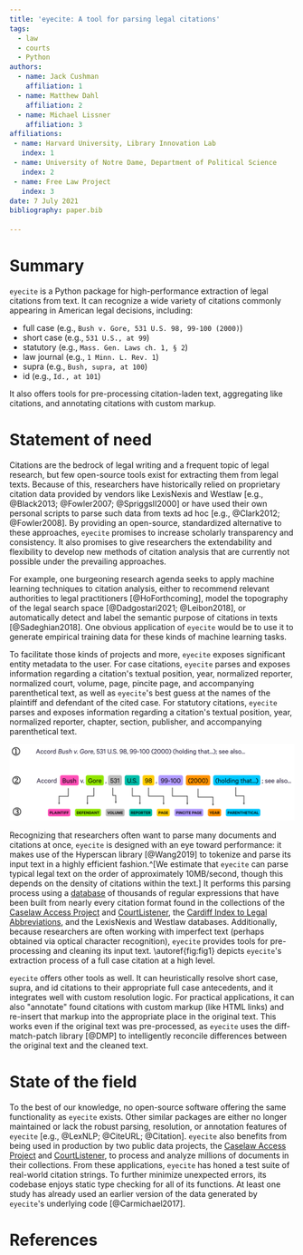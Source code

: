 ```yaml
---
title: 'eyecite: A tool for parsing legal citations'
tags:
  - law
  - courts
  - Python
authors:
  - name: Jack Cushman
    affiliation: 1
  - name: Matthew Dahl
    affiliation: 2
  - name: Michael Lissner
    affiliation: 3
affiliations:
 - name: Harvard University, Library Innovation Lab
   index: 1
 - name: University of Notre Dame, Department of Political Science
   index: 2
 - name: Free Law Project
   index: 3
date: 7 July 2021
bibliography: paper.bib

---
```


# Summary

`eyecite` is a Python package for high-performance extraction of legal citations
from text. It can recognize a wide variety of citations commonly appearing in
American legal decisions, including:

- full case (e.g., `Bush v. Gore, 531 U.S. 98, 99-100 (2000)`)
- short case (e.g., `531 U.S., at 99`)
- statutory (e.g., `Mass. Gen. Laws ch. 1, § 2`)
- law journal (e.g., `1 Minn. L. Rev. 1`)
- supra (e.g., `Bush, supra, at 100`)
- id (e.g., `Id., at 101`)

It also offers tools for pre-processing citation-laden text, aggregating like
citations, and annotating citations with custom markup.

# Statement of need

Citations are the bedrock of legal writing and a frequent topic of legal
research, but few open-source tools exist for extracting them from legal
texts. Because of this, researchers have historically relied on proprietary
citation data provided by vendors like LexisNexis and Westlaw [e.g., @Black2013;
@Fowler2007; @SpriggsII2000] or have used their own personal scripts to parse
such data from texts ad hoc [e.g., @Clark2012; @Fowler2008]. By providing an
open-source, standardized alternative to these approaches, `eyecite` promises
to increase scholarly transparency and consistency. It also promises to give
researchers the extendability and flexibility to develop new methods of
citation analysis that are currently not possible under the prevailing
approaches.

For example, one burgeoning research agenda seeks to apply machine learning
techniques to citation analysis, either to recommend relevant authorities to
legal practitioners [@HoForthcoming], model the topography of the legal search
space [@Dadgostari2021; @Leibon2018], or automatically detect and label
the semantic purpose of citations in texts [@Sadeghian2018]. One obvious
application of `eyecite` would be to use it to generate empirical training
data for these kinds of machine learning tasks.

To facilitate those kinds of projects and more, `eyecite` exposes significant
entity metadata to the user. For case citations, `eyecite` parses and
exposes information regarding a citation's textual position, year, normalized
reporter, normalized court, volume, page, pincite page, and accompanying
parenthetical text, as well as `eyecite`'s best guess at the names of the
plaintiff and defendant of the cited case. For statutory citations, `eyecite`
parses and exposes information regarding a citation's textual position, year,
normalized reporter, chapter, section, publisher, and accompanying parenthetical
text.

![In step (1), `eyecite` consumes raw, cleaned text. In step (2), it parses the text into discrete tokens using Hyperscan and its regular expression database. In step (3), it extracts meaningful metadata from those tokens, returning a unified object for each parsed citation. \label{fig:fig1}](figure1.png)

Recognizing that researchers often want to parse many documents and citations
at once, `eyecite` is designed with an eye toward performance: it makes use of
the Hyperscan library [@Wang2019] to tokenize and parse its input text in a
highly efficient fashion.^[We estimate that `eyecite` can parse typical legal
text on the order of approximately 10MB/second, though this depends on the
density of citations within the text.] It performs this parsing process using a
[database](https://github.com/freelawproject/reporters-db) of thousands of
regular expressions that have been built from nearly every citation format
found in the collections of the [Caselaw Access Project](https://case.law/) and
[CourtListener](https://www.courtlistener.com/), the
[Cardiff Index to Legal Abbreviations](http://www.legalabbrevs.cardiff.ac.uk/),
and the LexisNexis and Westlaw databases. Additionally, because researchers are
often working with imperfect text (perhaps obtained via optical character
recognition), `eyecite` provides tools for pre-processing and cleaning its
input text. \autoref{fig:fig1} depicts `eyecite`'s extraction process of a full
case citation at a high level.

`eyecite` offers other tools as well. It can heuristically resolve short case,
supra, and id citations to their appropriate full case antecedents, and it
integrates well with custom resolution logic. For practical applications, it can
also "annotate" found citations with custom markup (like HTML links) and
re-insert that markup into the appropriate place in the original text. This
works even if the original text was pre-processed, as `eyecite` uses the
diff-match-patch library [@DMP] to intelligently reconcile differences between
the original text and the cleaned text.

# State of the field

To the best of our knowledge, no open-source software offering the same
functionality as `eyecite` exists. Other similar packages are either no longer
maintained or lack the robust parsing, resolution, or annotation features of
`eyecite` [e.g., @LexNLP; @CiteURL; @Citation]. `eyecite` also benefits from
being used in production by two public data projects, the
[Caselaw Access Project](https://case.law/) and
[CourtListener](https://www.courtlistener.com/), to process and analyze
millions of documents in their collections. From these applications, `eyecite`
has honed a test suite of real-world citation strings. To further minimize
unexpected errors, its codebase enjoys static type checking for all of its
functions. At least one study has already used an earlier version of the data
generated by `eyecite`'s underlying code [@Carmichael2017].


# References
